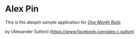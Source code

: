 # Alex Pin
This is the alexpin sample application for
[*One Month Rails*](http://onemonthrails.com)

by [Alexander Sutton] (https://www.facebook.com/alex.c.sutton)